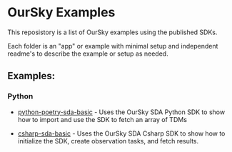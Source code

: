 # OurSky Examples

This reposistory is a list of OurSky examples using the published SDKs. 

Each folder is an "app" or example with minimal setup and independent readme's to describe the example or setup as needed.

## Examples:

### Python

* [python-poetry-sda-basic](./python-poetry-sda-basic) - Uses the OurSky SDA Python SDK to show how to import and use the SDK to fetch an array of TDMs

* [csharp-sda-basic](./csharp-sda-basic) - Uses the OurSky SDA Csharp SDK to show how to initialize the SDK, create observation tasks, and fetch results.
